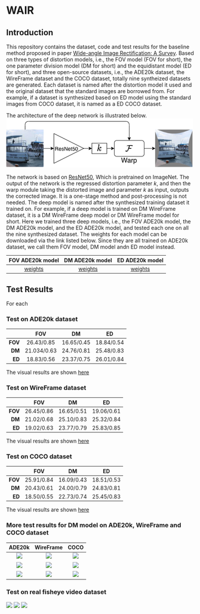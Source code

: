 # WAIR
## Introduction
This repository contains the dataset, code and test results for the baseline method proposed in paper [Wide-angle Image Rectification: A Survey](). Based on three types of distortion models, i.e., the FOV model (FOV for short), the one parameter division model (DM for short) and the equidistant model (ED for short), and three open-source datasets, i.e., the ADE20k dataset, the WireFrame dataset and the COCO dataset, totally nine syntheized datasets are generated. Each dataset is named after the distortion model it used and the original dataset that the standard images are borrowed from. For example, if a dataset is synthesized based on ED model using the standard images from COCO dataset, it is named as a ED COCO dataset. 

The architecture of the deep network is illustrated below. 
![](results/baseline.png)

The network is based on [ResNet50](), Which is pretrained on ImageNet. The output of the network is the regressed distortion parameter $k$, and then the warp module taking the distorted image and parameter $k$ as input, outputs the corrected image. It is a one-stage method and post-processing is not needed. The deep model is named after the synthesized training dataset it trained on. For example, if a deep model is trained on DM WireFrame dataset, it is a DM WireFrame deep model or DM WireFrame model for short. Here we trained three deep models, i.e., the FOV ADE20k model, the DM ADE20k model, and the ED ADE20k model, and tested each one on all the nine synthesized dataset. The weights for each model can be downloaded via the link listed below.  Since they are all trained on ADE20k dataset, we call them FOV model, DM model andn ED model instead.

| FOV ADE20k model | DM ADE20k model | ED ADE20k model |
| :----:| :----: | :----: |
|    [weights]()   | [weights]()       |   [weights]()     |

## Test Results
For each 

### Test on ADE20k dataset 
|      |	FOV   |	DM     |	ED    |
| ----:| :----: | :----: | :----: |
|**FOV**|	 26.43/0.85|	16.65/0.45|	18.84/0.54|
|**DM**|	 21.034/0.63|	24.76/0.81|	25.48/0.83|
|**ED**|	 18.83/0.56|	23.37/0.75|	26.01/0.84|
The visual results are shown [here](./results/ADE20k.md)

### Test on WireFrame dataset
|	|FOV|	DM |	ED|
| ----:| :----: | :----: | :----: |
|**FOV**|	26.45/0.86|	16.65/0.51|	19.06/0.61|
|**DM**|	21.02/0.68|	25.10/0.83|	25.32/0.84|
|**ED**|	19.02/0.63|	23.77/0.79|	25.83/0.85|
The visual results are shown [here](./results/WireFrame.md)


### Test on COCO dataset
|	|FOV|	DM|	ED|
| ----:| :----: | :----: | :----: |
|**FOV**|	25.91/0.84|	16.09/0.43|	18.51/0.53|
|**DM**|	20.43/0.61|	24.00/0.79|	24.83/0.81|
|**ED**|	18.50/0.55|	22.73/0.74|	25.45/0.83|
The visual results are shown [here](./results/COCO.md)


### More test results for DM model on ADE20k, WireFrame and COCO dataset
| ADE20k | WireFrame | COCO |
| :----:| :----: | :----: |
| ![](results/ADE20K_division_model_dataset_DMDM_8.gif) | ![](results/WireFrame_division_model_dataset_DMDM_3.gif) | ![](results/COCO_division_model_dataset_DMDM_2.gif) |
| ![](results/ADE20K_division_model_dataset_DMDM_10.gif) | ![](results/WireFrame_division_model_dataset_DMDM_6.gif) | ![](results/COCO_division_model_dataset_DMDM_5.gif) |
| ![](results/ADE20K_division_model_dataset_DMDM_14.gif) | ![](results/WireFrame_division_model_dataset_DMDM_15.gif)      |   ![](results/COCO_division_model_dataset_DMDM_11.gif)    |


### Test on real fisheye video dataset
<p float="left">   <img src="results/AlfaA.gif" width="270" />   
                   <img src="results/LectureB.gif" width="270" />   
                   <img src="results/LibraryE.gif" width="270" />  
</p>


